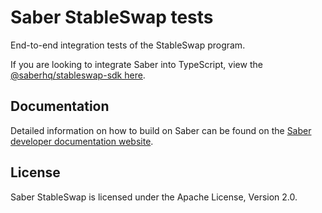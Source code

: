 # Saber StableSwap tests

End-to-end integration tests of the StableSwap program.


If you are looking to integrate Saber into TypeScript, view the [@saberhq/stableswap-sdk here](https://github.com/saber-hq/saber-common/tree/master/packages/stableswap-sdk).

## Documentation

Detailed information on how to build on Saber can be found on the [Saber developer documentation website](https://docs.saber.so/docs/developing/overview).

## License

Saber StableSwap is licensed under the Apache License, Version 2.0.
